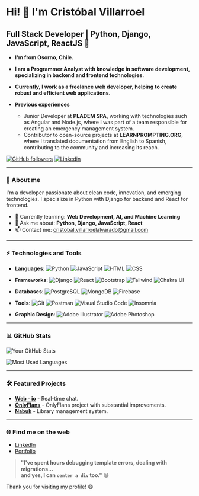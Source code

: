 
# Hi! 👋 I'm Cristóbal Villarroel

## Full Stack Developer | Python, Django, JavaScript, ReactJS 🚀

- **I'm from Osorno, Chile.**
  
- **I am a Programmer Analyst with knowledge in software development, specializing in backend and frontend technologies.**

- **Currently, I work as a freelance web developer, helping to create robust and efficient web applications.**

- **Previous experiences**
  - Junior Developer at **PLADEM SPA**, working with technologies such as Angular and Node.js, where I was part of a team responsible for creating an emergency management system.
  - Contributor to open-source projects at **LEARNPROMPTING.ORG**, where I translated documentation from English to Spanish, contributing to the community and increasing its reach.

[![GitHub followers](https://img.shields.io/github/followers/Crispovilla?label=Follow&style=social)](https://github.com/Crispovilla)
[![Linkedin](https://img.shields.io/badge/-LinkedIn-blue?style=flat-square&logo=Linkedin&logoColor=white&link=https://www.linkedin.com/in/crist%C3%B3bal-mat%C3%ADas-villarroel-alvarado-4b38a9150/)](https://www.linkedin.com/in/crist%C3%B3bal-mat%C3%ADas-villarroel-alvarado-4b38a9150/)

---

### 🚀 About me

I'm a developer passionate about clean code, innovation, and emerging technologies. I specialize in Python with Django for backend and React for frontend.

- 🌱 Currently learning: **Web Development, AI, and Machine Learning**
- 💬 Ask me about: **Python, Django, JavaScript, React**
- 📫 Contact me: [cristobal.villarroelalvarado@gmail.com](mailto:cristobal.villarroelalvarado@gmail.com)

---

### ⚡ Technologies and Tools

- **Languages**: ![Python](https://img.shields.io/badge/-Python-3776AB?logo=python&logoColor=white&style=flat) ![JavaScript](https://img.shields.io/badge/-JavaScript-F7DF1E?logo=javascript&logoColor=black&style=flat) ![HTML](https://img.shields.io/badge/-HTML-E34F26?logo=html5&logoColor=white&style=flat) ![CSS](https://img.shields.io/badge/-CSS-1572B6?logo=css3&logoColor=white&style=flat)

- **Frameworks**: ![Django](https://img.shields.io/badge/-Django-092E20?logo=django&logoColor=white&style=flat) ![React](https://img.shields.io/badge/-React-61DAFB?logo=react&logoColor=black&style=flat) ![Bootstrap](https://img.shields.io/badge/-Bootstrap-7952B3?logo=bootstrap&logoColor=white&style=flat) ![Tailwind](https://img.shields.io/badge/-Tailwind%20CSS-38B2AC?logo=tailwind-css&logoColor=white&style=flat) ![Chakra UI](https://img.shields.io/badge/-Chakra%20UI-319795?logo=chakra-ui&logoColor=white&style=flat)

- **Databases**: ![PostgreSQL](https://img.shields.io/badge/-PostgreSQL-4169E1?logo=postgresql&logoColor=white&style=flat) ![MongoDB](https://img.shields.io/badge/-MongoDB-47A248?logo=mongodb&logoColor=white&style=flat) ![Firebase](https://img.shields.io/badge/-Firebase-FFCA28?logo=firebase&logoColor=black&style=flat)

- **Tools**: ![Git](https://img.shields.io/badge/-Git-F05032?logo=git&logoColor=white&style=flat) ![Postman](https://img.shields.io/badge/-Postman-FF6C37?logo=postman&logoColor=white&style=flat) ![Visual Studio Code](https://img.shields.io/badge/-VS%20Code-007ACC?logo=visual-studio-code&logoColor=white&style=flat) ![Insomnia](https://img.shields.io/badge/-Insomnia-4000BF?logo=insomnia&logoColor=white&style=flat)

- **Graphic Design**: ![Adobe Illustrator](https://img.shields.io/badge/-Adobe%20Illustrator-FF9A00?logo=adobe-illustrator&logoColor=white&style=flat) ![Adobe Photoshop](https://img.shields.io/badge/-Adobe%20Photoshop-31A8FF?logo=adobe-photoshop&logoColor=white&style=flat)


---

### 📊 GitHub Stats

![Your GitHub Stats](https://github-readme-stats.vercel.app/api?username=Crispovilla&show_icons=true&theme=radical)

![Most Used Languages](https://github-readme-stats.vercel.app/api/top-langs/?username=Crispovilla&layout=compact&theme=radical)

---

### 🛠️ Featured Projects

- [**Web - io**](https://web-io.netlify.app/) - Real-time chat.
- [**OnlyFlans**](https://crispo.pythonanywhere.com/) - OnlyFlans project with substantial improvements.
- [**Nabuk**](https://nabuk.netlify.app/) - Library management system.

---

### 🌐 Find me on the web

- [LinkedIn](https://www.linkedin.com/in/crist%C3%B3bal-mat%C3%ADas-villarroel-alvarado-4b38a9150/)
- [Portfolio](https://crispovilla.netlify.app/)

> **"I've spent hours debugging template errors, dealing with migrations...**  
> **and yes, I can `center a div` too."** 😅

Thank you for visiting my profile! 😄
